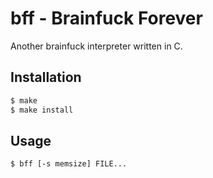 # bff - Brainfuck Forever

Another brainfuck interpreter written in C.

## Installation

```bash
$ make
$ make install
```

## Usage

```bash
$ bff [-s memsize] FILE...
```

